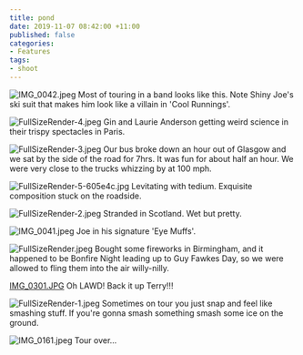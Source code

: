 ```yaml
---
title: pond
date: 2019-11-07 08:42:00 +11:00
published: false
categories:
- Features
tags:
- shoot
---
```


![IMG_0042.jpeg](/uploads/IMG_0042.jpeg)
Most of touring in a band looks like this. Note Shiny Joe's ski suit that makes him look like a villain in 'Cool Runnings'.

![FullSizeRender-4.jpeg](/uploads/FullSizeRender-4.jpeg)
Gin and Laurie Anderson getting weird science in their trispy spectacles in Paris.

![FullSizeRender-3.jpeg](/uploads/FullSizeRender-3.jpeg)
Our bus broke down an hour out of Glasgow and we sat by the side of the road for 7hrs. It was fun for about half an hour. We were very close to the trucks whizzing by at 100 mph.

![FullSizeRender-5-605e4c.jpg](/uploads/FullSizeRender-5-605e4c.jpg)
Levitating with tedium. Exquisite composition stuck on the roadside.

![FullSizeRender-2.jpeg](/uploads/FullSizeRender-2.jpeg)
Stranded in Scotland. Wet but pretty.

![IMG_0041.jpeg](/uploads/IMG_0041.jpeg)
Joe in his signature 'Eye Muffs'.

![FullSizeRender.jpeg](/uploads/FullSizeRender.jpeg)
Bought some fireworks in Birmingham, and it happened to be Bonfire Night leading up to Guy Fawkes Day, so we were allowed to fling them into the air willy-nilly.

[IMG_0301.JPG](/uploads/IMG_0301.JPG)
Oh LAWD! Back it up Terry!!!

![FullSizeRender-1.jpeg](/uploads/FullSizeRender-1.jpeg)
Sometimes on tour you just snap and feel like smashing stuff. If you're gonna smash something smash some ice on the ground.

![IMG_0161.jpeg](/uploads/IMG_0161.jpeg)
Tour over...